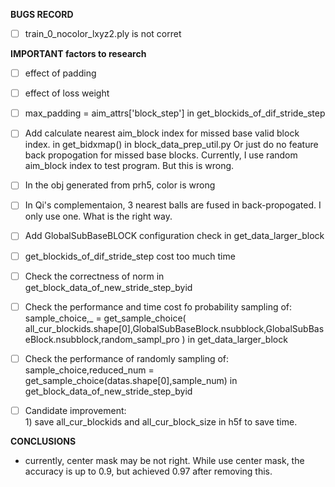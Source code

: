 
**BUGS RECORD**
- [ ] train_0_nocolor_lxyz2.ply is not corret

**IMPORTANT factors to research**
- [ ] effect of padding
- [ ] effect of loss weight
- [ ] max_padding = aim_attrs['block_step'] in get_blockids_of_dif_stride_step
- [ ] Add calculate nearest aim_block index for missed base valid block index. in get_bidxmap() in block_data_prep_util.py
      Or just do no feature back propogation for missed base blocks. Currently, I use random aim_block index to test program. But this is wrong.
- [ ] In the obj generated from prh5, color is wrong

- [ ] In Qi's complementaion, 3 nearest balls are fused in back-propogated. I only use one. What is the right way.
- [ ] Add GlobalSubBaseBLOCK configuration check in get_data_larger_block
- [ ] get_blockids_of_dif_stride_step cost too much time
- [ ] Check the correctness of norm in get_block_data_of_new_stride_step_byid
- [ ] Check the performance and time cost fo probability sampling of:
	 sample_choice,_ = get_sample_choice( all_cur_blockids.shape[0],GlobalSubBaseBlock.nsubblock,GlobalSubBaseBlock.nsubblock,random_sampl_pro )
	 in get_data_larger_block
- [ ] Check the performance of randomly sampling of:
	sample_choice,reduced_num = get_sample_choice(datas.shape[0],sample_num) in
	get_block_data_of_new_stride_step_byid
- [ ] Candidate improvement:                                                 
           1) save all_cur_blockids and all_cur_block_size in h5f to save time.

**CONCLUSIONS**
- currently, center mask may be not right. While use center mask, the accuracy is up to 0.9, but achieved 0.97 after removing this.
